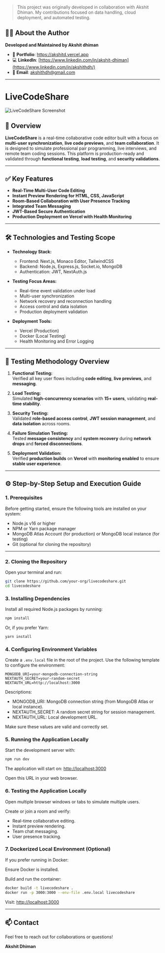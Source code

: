 > This project was originally developed in collaboration with Akshit Dhiman. 
> My contributions focused on data handling, cloud deployment, and automated testing.

## 👨‍💻 About the Author

**Developed and Maintained by Akshit dhiman**

- 💼 **Portfolio**: https://akshitd.vercel.app
- 💻 **LinkedIn**: [https://www.linkedin.com/in/akshit-dhiman](https://www.linkedin.com/in/akshithdh/)
- 📧 **Email**: [akshithdh@gmail.com](mailto:akshithdh@gmail.com)
---

# LiveCodeShare
![LiveCodeShare Screenshot](./assets/page1.png)

## 🧪 Overview

**LiveCodeShare** is a real-time collaborative code editor built with a focus on **multi-user synchronization**, **live code previews**, and **team collaboration**. It is designed to simulate professional pair programming, live interviews, and remote team coding sessions. This platform is production-ready and validated through **functional testing**, **load testing**, and **security validations**.

---

## ✅ Key Features

- **Real-Time Multi-User Code Editing**
- **Instant Preview Rendering for HTML, CSS, JavaScript**
- **Room-Based Collaboration with User Presence Tracking**
- **Integrated Team Messaging**
- **JWT-Based Secure Authentication**
- **Production Deployment on Vercel with Health Monitoring**

---

## 🛠️ Technologies and Testing Scope

- **Technology Stack:**  
  - Frontend: Next.js, Monaco Editor, TailwindCSS  
  - Backend: Node.js, Express.js, Socket.io, MongoDB  
  - Authentication: JWT, NextAuth.js

- **Testing Focus Areas:**  
  - Real-time event validation under load  
  - Multi-user synchronization  
  - Network recovery and reconnection handling  
  - Access control and data isolation  
  - Production deployment validation

- **Deployment Tools:**  
  - Vercel (Production)  
  - Docker (Local Testing)  
  - Health Monitoring and Error Logging

---

## 🧪 Testing Methodology Overview

1. **Functional Testing:**  
   Verified all key user flows including **code editing**, **live previews**, and **messaging**.

2. **Load Testing:**  
   Simulated **high-concurrency scenarios** with **15+ users**, validating **real-time stability**.

3. **Security Testing:**  
   Validated **role-based access control**, **JWT session management**, and **data isolation** across rooms.

4. **Failure Simulation Testing:**  
   Tested **message consistency** and **system recovery** during **network drops** and **forced disconnections**.

5. **Deployment Validation:**  
   Verified **production builds** on **Vercel** with **monitoring enabled** to ensure **stable user experience**.

---

## ⚙️ Step-by-Step Setup and Execution Guide

### 1. Prerequisites
Before getting started, ensure the following tools are installed on your system:

- Node.js v16 or higher
- NPM or Yarn package manager
- MongoDB Atlas Account (for production) or MongoDB local instance (for testing)
- Git (optional for cloning the repository)

---

### 2. Cloning the Repository

Open your terminal and run:

```bash
git clone https://github.com/your-org/livecodeshare.git
cd livecodeshare
```

### 3. Installing Dependencies

Install all required Node.js packages by running:

```bash
npm install
```

Or, if you prefer Yarn:

```bash
yarn install
```

### 4. Configuring Environment Variables

Create a `.env.local` file in the root of the project. Use the following template to configure the environment:

```
MONGODB_URI=your-mongodb-connection-string
NEXTAUTH_SECRET=your-random-secret
NEXTAUTH_URL=http://localhost:3000
```

Descriptions:
- MONGODB_URI: MongoDB connection string (from MongoDB Atlas or local instance).
- NEXTAUTH_SECRET: A random secret string for session management.
- NEXTAUTH_URL: Local development URL.

Make sure these values are valid and correctly set.

### 5. Running the Application Locally

Start the development server with:

```bash
npm run dev
```

The application will start on: [http://localhost:3000](http://localhost:3000)

Open this URL in your web browser.

### 6. Testing the Application Locally

Open multiple browser windows or tabs to simulate multiple users.

Create or join a room and verify:
- Real-time collaborative editing.
- Instant preview rendering.
- Team chat messaging.
- User presence tracking.

### 7. Dockerized Local Environment (Optional)

If you prefer running in Docker:

Ensure Docker is installed.

Build and run the container:

```bash
docker build -t livecodeshare .
docker run -p 3000:3000 --env-file .env.local livecodeshare
```

Visit: [http://localhost:3000](http://localhost:3000)

---

## 📫 Contact  
Feel free to reach out for collaborations or questions!

**Akshit Dhiman**
